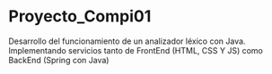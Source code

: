 # Proyecto_Compi01
Desarrollo del funcionamiento de un analizador léxico con Java. Implementando servicios tanto de FrontEnd (HTML, CSS Y JS) como BackEnd (Spring con Java)
